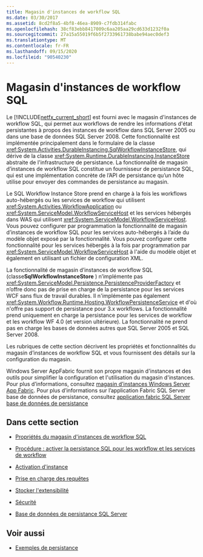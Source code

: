 ```yaml
---
title: Magasin d'instances de workflow SQL
ms.date: 03/30/2017
ms.assetid: 8cd2f8a5-4bf8-46ea-8909-c7fdb314fabc
ms.openlocfilehash: 38cf83ebb8417009c6aa205aa29cd633d1232f0a
ms.sourcegitcommit: 27a15a55019f6b5f2733961738babe94aec0def3
ms.translationtype: MT
ms.contentlocale: fr-FR
ms.lasthandoff: 09/15/2020
ms.locfileid: "90540230"
---
```

# <a name="sql-workflow-instance-store"></a>Magasin d'instances de workflow SQL
Le [!INCLUDE[netfx_current_short](../../../includes/netfx-current-short-md.md)] est fourni avec le magasin d'instances de workflow SQL, qui permet aux workflows de rendre les informations d'état persistantes à propos des instances de workflow dans SQL Server 2005 ou dans une base de données SQL Server 2008. Cette fonctionnalité est implémentée principalement dans le formulaire de la classe <xref:System.Activities.DurableInstancing.SqlWorkflowInstanceStore>, qui dérive de la classe <xref:System.Runtime.DurableInstancing.InstanceStore> abstraite de l'infrastructure de persistance. La fonctionnalité de magasin d’instances de workflow SQL constitue un fournisseur de persistance SQL, qui est une implémentation concrète de l’API de persistance qu’un hôte utilise pour envoyer des commandes de persistance au magasin.  
  
 Le SQL Workflow Instance Store prend en charge à la fois les workflows auto-hébergés ou les services de workflow qui utilisent <xref:System.Activities.WorkflowApplication> ou <xref:System.ServiceModel.WorkflowServiceHost> et les services hébergés dans WAS qui utilisent <xref:System.ServiceModel.WorkflowServiceHost>. Vous pouvez configurer par programmation la fonctionnalité de magasin d’instances de workflow SQL pour les services auto-hébergés à l’aide du modèle objet exposé par la fonctionnalité. Vous pouvez configurer cette fonctionnalité pour les services hébergés à la fois par programmation par <xref:System.ServiceModel.WorkflowServiceHost> à l'aide du modèle objet et également en utilisant un fichier de configuration XML.  
  
 La fonctionnalité de magasin d’instances de workflow SQL (classe**SqlWorkflowInstanceStore** ) n’implémente pas <xref:System.ServiceModel.Persistence.PersistenceProviderFactory> et n’offre donc pas de prise en charge de la persistance pour les services WCF sans flux de travail durables. Il n'implémente pas également <xref:System.Workflow.Runtime.Hosting.WorkflowPersistenceService> et d'où n'offre pas support de persistance pour 3.x workflows. La fonctionnalité prend uniquement en charge la persistance pour les services de workflow et les workflow WF 4.0 (et version ultérieure). La fonctionnalité ne prend pas en charge les bases de données autres que SQL Server 2005 et SQL Server 2008.  
  
 Les rubriques de cette section décrivent les propriétés et fonctionnalités du magasin d’instances de workflow SQL et vous fournissent des détails sur la configuration du magasin.  
  
 Windows Server AppFabric fournit son propre magasin d'instances et des outils pour simplifier la configuration et l'utilisation du magasin d'instances. Pour plus d’informations, consultez [magasin d’instances Windows Server App Fabric](/previous-versions/appfabric/ff383417(v=azure.10)). Pour plus d’informations sur l’application Fabric SQL Server base de données de persistance, consultez [application fabric SQL Server base de données de persistance](/previous-versions/appfabric/ee790819(v=azure.10))  
  
## <a name="in-this-section"></a>Dans cette section  
  
- [Propriétés du magasin d'instances de workflow SQL](properties-of-sql-workflow-instance-store.md)  
  
- [Procédure : activer la persistance SQL pour les workflow et les services de workflow](how-to-enable-sql-persistence-for-workflows-and-workflow-services.md)  
  
- [Activation d'instance](instance-activation.md)  
  
- [Prise en charge des requêtes](support-for-queries.md)  
  
- [Stocker l'extensibilité](store-extensibility.md)  
  
- [Sécurité](security.md)  
  
- [Base de données de persistance SQL Server](sql-server-persistence-database.md)  
  
## <a name="see-also"></a>Voir aussi

- [Exemples de persistance](/previous-versions/dotnet/netframework-4.0/dd699769(v=vs.100))
